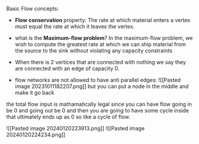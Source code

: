 Basic Flow concepts:
- **Flow conservation** property: The rate at which material enters a vertex must equal the rate at which it leaves the vertex.
- what is the **Maximum-flow problem**?
  In the maximum-flow problem, we wish to compute the greatest rate at which we can ship material from the source to the sink without violating any capacity constraints


- When there is 2 vertices that are connected with nothing we say they are connected with an edge of capacity 0.
- flow networks are not allowed to have anti parallel edges:
  ![[Pasted image 20231011182207.png]]
  but you can put a node in the middle and make it go back

the total flow input is mathamatically legal since you can have flow going in be 0 and going out be 0 and then you are going to have some cycle inside that ultimately ends up as 0 so like a cycle of flow.

![[Pasted image 20240120223913.png]]
![[Pasted image 20240120224234.png]]